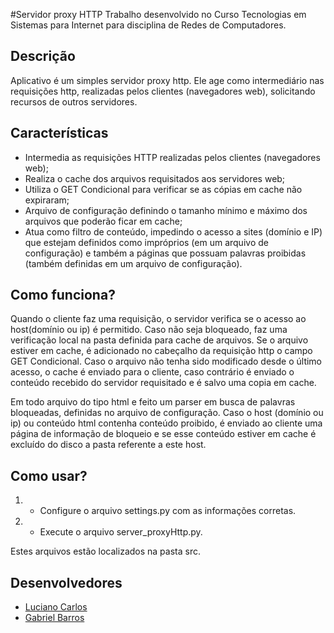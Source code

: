 #Servidor proxy HTTP
Trabalho desenvolvido no Curso Tecnologias em Sistemas para Internet para disciplina de Redes de Computadores.

## Descrição
Aplicativo é um simples servidor proxy http. Ele age como intermediário nas requisições http, realizadas pelos clientes (navegadores web), solicitando recursos de outros servidores. 

## Características
- Intermedia as requisições HTTP realizadas pelos clientes (navegadores web);
- Realiza o cache dos arquivos requisitados aos servidores web;
- Utiliza o GET Condicional para verificar se as cópias em cache não expiraram;
- Arquivo de configuração definindo o tamanho mínimo e máximo dos arquivos que poderão ficar em cache;
- Atua como filtro de conteúdo, impedindo o acesso a sites (domínio e IP) que estejam definidos como impróprios (em um arquivo de configuração) e também a páginas que possuam palavras proibidas (também definidas em um arquivo de configuração).

## Como funciona?
Quando o cliente faz uma requisição, o servidor verifica se o acesso ao host(domínio ou ip) é permitido. Caso não seja bloqueado, faz uma verificação local na pasta definida para cache de arquivos. Se o arquivo estiver em cache, é adicionado no cabeçalho da requisição http o campo GET Condicional. Caso o arquivo não tenha sido modificado desde o último acesso, o cache é enviado para o cliente, caso contrário é enviado o conteúdo recebido do servidor requisitado e é salvo uma copia em cache. 

Em todo arquivo do tipo html e feito um parser em busca de palavras bloqueadas, definidas no arquivo de configuração. Caso o host (domínio ou ip) ou conteúdo html contenha conteúdo proibido, é enviado ao cliente uma página de informação de bloqueio e se esse conteúdo estiver em cache é excluído do disco a pasta referente a este host.

## Como usar?
 1. - Configure o arquivo settings.py com as informações corretas.
 2. - Execute o arquivo server_proxyHttp.py.

Estes arquivos estão localizados na pasta src.

## Desenvolvedores
+ [Luciano Carlos](https://github.com/LucianoCarlos)
+ [Gabriel Barros](https://github.com/GabrielBPereira)


  
